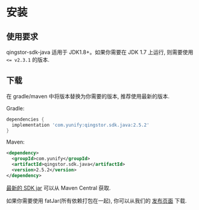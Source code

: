 # 安装

## 使用要求

qingstor-sdk-java 适用于 JDK1.8+。如果你需要在 JDK 1.7 上运行, 则需要使用 `<= v2.3.1` 的版本.

## 下载

在 gradle/maven 中将版本替换为你需要的版本, 推荐使用最新的版本.

Gradle:

```gradle
dependencies {
  implementation 'com.yunify:qingstor.sdk.java:2.5.2'
}
```

Maven:

```xml
<dependency>
  <groupId>com.yunify</groupId>
  <artifactId>qingstor.sdk.java</artifactId>
  <version>2.5.2</version>
</dependency>
```

[最新的 SDK jar](https://maven-badges.herokuapp.com/maven-central/com.yunify/qingstor.sdk.java) 可以从 Maven Central 获取.

如果你需要使用 fatJar(所有依赖打包在一起), 你可以从我们的 [发布页面](https://github.com/qingstor/qingstor-sdk-java/releases/latest) 下载.
